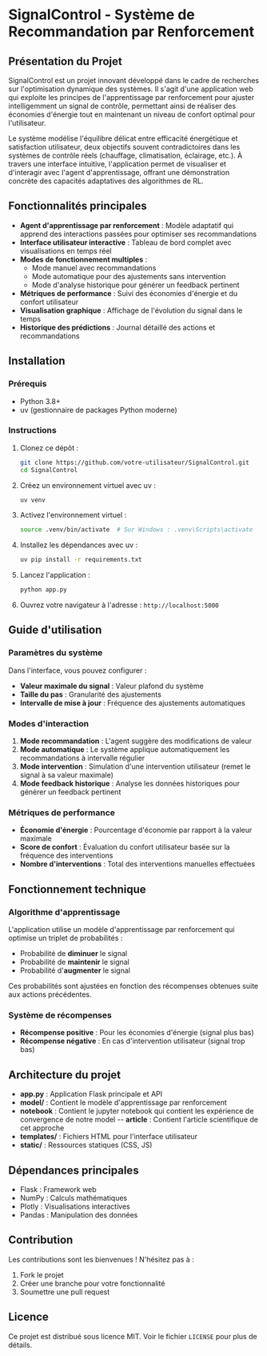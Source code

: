 # SignalControl - Système de Recommandation par Renforcement

## Présentation du Projet

SignalControl est un projet innovant développé dans le cadre de recherches sur l'optimisation dynamique des systèmes. Il s'agit d'une application web qui exploite les principes de l'apprentissage par renforcement pour ajuster intelligemment un signal de contrôle, permettant ainsi de réaliser des économies d'énergie tout en maintenant un niveau de confort optimal pour l'utilisateur.

Le système modélise l'équilibre délicat entre efficacité énergétique et satisfaction utilisateur, deux objectifs souvent contradictoires dans les systèmes de contrôle réels (chauffage, climatisation, éclairage, etc.). À travers une interface intuitive, l'application permet de visualiser et d'interagir avec l'agent d'apprentissage, offrant une démonstration concrète des capacités adaptatives des algorithmes de RL.

## Fonctionnalités principales

- **Agent d'apprentissage par renforcement** : Modèle adaptatif qui apprend des interactions passées pour optimiser ses recommandations
- **Interface utilisateur interactive** : Tableau de bord complet avec visualisations en temps réel
- **Modes de fonctionnement multiples** :
  - Mode manuel avec recommandations
  - Mode automatique pour des ajustements sans intervention
  - Mode d'analyse historique pour générer un feedback pertinent
- **Métriques de performance** : Suivi des économies d'énergie et du confort utilisateur
- **Visualisation graphique** : Affichage de l'évolution du signal dans le temps
- **Historique des prédictions** : Journal détaillé des actions et recommandations

## Installation

### Prérequis
- Python 3.8+
- uv (gestionnaire de packages Python moderne)

### Instructions

1. Clonez ce dépôt :
   ```bash
   git clone https://github.com/votre-utilisateur/SignalControl.git
   cd SignalControl
   ```

2. Créez un environnement virtuel avec uv :
   ```bash
   uv venv
   ```

3. Activez l'environnement virtuel :
   ```bash
   source .venv/bin/activate  # Sur Windows : .venv\Scripts\activate
   ```

4. Installez les dépendances avec uv :
   ```bash
   uv pip install -r requirements.txt
   ```

5. Lancez l'application :
   ```bash
   python app.py
   ```

6. Ouvrez votre navigateur à l'adresse : `http://localhost:5000`

## Guide d'utilisation

### Paramètres du système

Dans l'interface, vous pouvez configurer :
- **Valeur maximale du signal** : Valeur plafond du système
- **Taille du pas** : Granularité des ajustements
- **Intervalle de mise à jour** : Fréquence des ajustements automatiques

### Modes d'interaction

1. **Mode recommandation** : L'agent suggère des modifications de valeur
2. **Mode automatique** : Le système applique automatiquement les recommandations à intervalle régulier
3. **Mode intervention** : Simulation d'une intervention utilisateur (remet le signal à sa valeur maximale)
4. **Mode feedback historique** : Analyse les données historiques pour générer un feedback pertinent

### Métriques de performance

- **Économie d'énergie** : Pourcentage d'économie par rapport à la valeur maximale
- **Score de confort** : Évaluation du confort utilisateur basée sur la fréquence des interventions
- **Nombre d'interventions** : Total des interventions manuelles effectuées

## Fonctionnement technique

### Algorithme d'apprentissage

L'application utilise un modèle d'apprentissage par renforcement qui optimise un triplet de probabilités :
- Probabilité de **diminuer** le signal
- Probabilité de **maintenir** le signal
- Probabilité d'**augmenter** le signal

Ces probabilités sont ajustées en fonction des récompenses obtenues suite aux actions précédentes.

### Système de récompenses

- **Récompense positive** : Pour les économies d'énergie (signal plus bas)
- **Récompense négative** : En cas d'intervention utilisateur (signal trop bas)

## Architecture du projet

- **app.py** : Application Flask principale et API
- **model/** : Contient le modèle d'apprentissage par renforcement
- **notebook** : Contient le jupyter notebook qui contient les expérience de convergence de notre model
-- **article** : Contient l'article scientifique de cet approche
- **templates/** : Fichiers HTML pour l'interface utilisateur
- **static/** : Ressources statiques (CSS, JS)

## Dépendances principales

- Flask : Framework web
- NumPy : Calculs mathématiques
- Plotly : Visualisations interactives
- Pandas : Manipulation des données

## Contribution

Les contributions sont les bienvenues ! N'hésitez pas à :
1. Fork le projet
2. Créer une branche pour votre fonctionnalité
3. Soumettre une pull request

## Licence

Ce projet est distribué sous licence MIT. Voir le fichier `LICENSE` pour plus de détails.